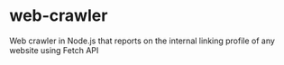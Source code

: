 # web-crawler
Web crawler in Node.js that reports on the internal linking profile of any website using Fetch API